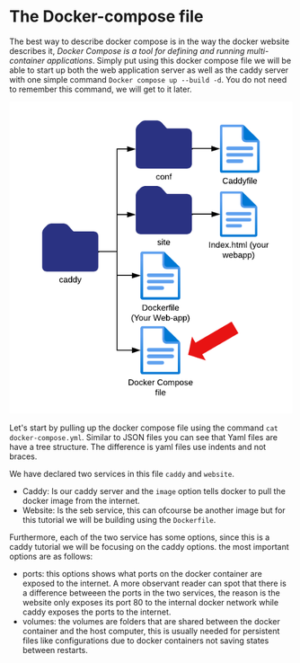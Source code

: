 # The Docker-compose file

The best way to describe docker compose is in the way the docker website describes it,
*Docker Compose is a tool for defining and running multi-container applications*. 
Simply put using this docker compose file we will be able to start up both the web application
server as well as the caddy server with one simple command `Docker compose up --build -d`.
You do not need to remember this command, we will get to it later.

![step1](./assets/step1.png)

Let's start by pulling up the docker compose file using the command `cat docker-compose.yml`.
Similar to JSON files you can see that Yaml files are have a tree structure.
The difference is yaml files use indents and not braces.

We have declared two services in this file `caddy` and `website`.
- Caddy: Is our caddy server and the `image` option tells docker to pull the docker image from
  the internet.
- Website: Is the seb service, this can ofcourse be another image but for
  this tutorial we will be building using the `Dockerfile`.

Furthermore, each of the two service has some options, 
since this is a caddy tutorial we will be focusing on the caddy options.
the most important options are as follows:
- ports: this options shows what ports on the docker container are exposed to the internet.
  A more observant reader can spot that there is a difference betweeen the ports in the two services,
  the reason is the website only exposes its port 80 to the internal docker network while caddy exposes the ports to the internet.
- volumes: the volumes are folders that are shared between the docker container and the host computer,
  this is usually needed for persistent files like configurations due to docker containers not saving states between restarts.
  
